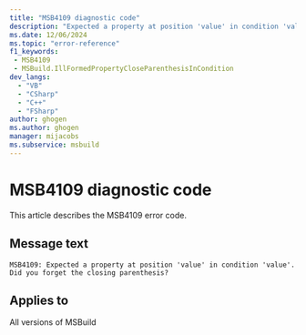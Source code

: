```yaml
---
title: "MSB4109 diagnostic code"
description: "Expected a property at position 'value' in condition 'value'. Did you forget the closing parenthesis?"
ms.date: 12/06/2024
ms.topic: "error-reference"
f1_keywords:
 - MSB4109
 - MSBuild.IllFormedPropertyCloseParenthesisInCondition
dev_langs:
  - "VB"
  - "CSharp"
  - "C++"
  - "FSharp"
author: ghogen
ms.author: ghogen
manager: mijacobs
ms.subservice: msbuild
---
```


# MSB4109 diagnostic code

<!-- :::ErrorDefinitionDescription::: -->
<!-- :::editable-content name="introDescription"::: -->
This article describes the MSB4109 error code.
<!-- :::editable-content-end::: -->

## Message text

`MSB4109: Expected a property at position 'value' in condition 'value'. Did you forget the closing parenthesis?`

<!-- :::editable-content name="postOutputDescription"::: -->
<!--
{StrBegin="MSB4109: "}
-->
<!-- :::editable-content-end::: -->
<!-- :::ErrorDefinitionDescription-end::: -->

## Applies to

All versions of MSBuild
